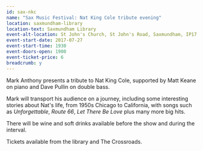 ```yaml
---
id: sax-nkc
name: "Sax Music Festival: Nat King Cole tribute evening"
location: saxmundham-library
location-text: Saxmundham Library
event-alt-location: St John's Church, St John's Road, Saxmundham, IP17 1BQ
event-start-date: 2017-07-27
event-start-time: 1930
event-doors-open: 1900
event-ticket-price: 6
breadcrumb: y
---
```


Mark Anthony presents a tribute to Nat King Cole, supported by Matt Keane on piano and Dave Pullin on double bass.

Mark will transport his audience on a journey, including some interesting stories about Nat's life, from 1950s Chicago to California, with songs such as <cite>Unforgettable</cite>,
<cite>Route 66</cite>, <cite>Let There Be Love</cite> plus many more big hits.

There will be wine and soft drinks available before the show and during the interval.

Tickets available from the library and The Crossroads.
